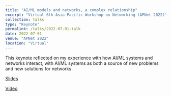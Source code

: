 ```yaml
---
title: "AI/ML models and networks, a complex relationship"
excerpt: "Virtual 6th Asia-Pacific Workshop on Networking (APNet 2022)"
collection: talks
type: "Keynote"
permalink: /talks/2022-07-01-talk
date: 2022-07-01
venue: "APNet 2022"
location: "Virtual"
---
```


This keynote reflected on my experience with how AI/ML systems and networks interact, with AI/ML systems as both a source of new problems and new solutions for networks.

[Slides](https://drive.google.com/file/d/19sbD0ZWz7QcN9fmCWtk0Wv9Lwul8hfKE/view?usp=sharing)

[Video](https://hkustconnect-my.sharepoint.com/:v:/g/personal/hwangdv_connect_ust_hk/ESA8ChBx3Q1Nv8YMwdMATysBgPIN7OkoWnUWKWYddLOynA?e=ckBms7)

